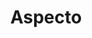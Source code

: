 ---
blog: https://aspecto.io/blog
git: https://github.com/aspecto-io
linkedin: https://linkedin.com/company/aspecto-io
logohandle: aspectoio
sort: aspecto
title: Aspecto
twitter: https://x.com/AspectoInc
website: https://www.aspecto.io/
---